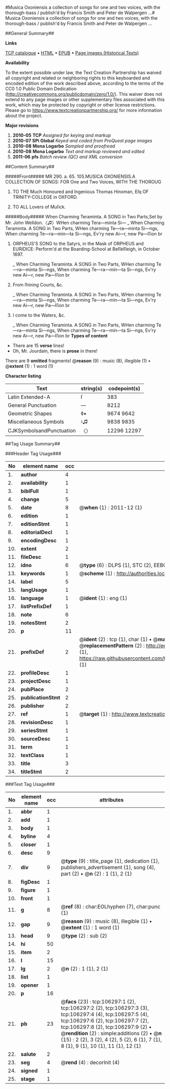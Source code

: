 #Musica Oxoniensis a collection of songs for one and two voices, with the thorough-bass / publish'd by Francis Smith and Peter de Walpergen ...#
Musica Oxoniensis a collection of songs for one and two voices, with the thorough-bass / publish'd by Francis Smith and Peter de Walpergen ...

##General Summary##

**Links**

[TCP catalogue](http://www.ota.ox.ac.uk/tcp/)  • 
[HTML](http://tei.it.ox.ac.uk/tcp/Texts-HTML/free/A60/A60413.html)  • 
[EPUB](http://tei.it.ox.ac.uk/tcp/Texts-EPUB/free/A60/A60413.epub) • 
[Page images (Historical Texts)](https://historicaltexts.jisc.ac.uk/eebo-17254269e)

**Availability**

To the extent possible under law, the Text Creation Partnership has waived all copyright and related or neighboring rights to this keyboarded and encoded edition of the work described above, according to the terms of the CC0 1.0 Public Domain Dedication (http://creativecommons.org/publicdomain/zero/1.0/). This waiver does not extend to any page images or other supplementary files associated with this work, which may be protected by copyright or other license restrictions. Please go to https://www.textcreationpartnership.org/ for more information about the project.

**Major revisions**

1. __2010-05__ __TCP__ *Assigned for keying and markup*
1. __2010-07__ __SPi Global__ *Keyed and coded from ProQuest page images*
1. __2010-08__ __Mona Logarbo__ *Sampled and proofread*
1. __2010-08__ __Mona Logarbo__ *Text and markup reviewed and edited*
1. __2011-06__ __pfs__ *Batch review (QC) and XML conversion*

##Content Summary##

#####Front#####
MR 290. a. 65. 105.MUSICA OXONIENSIS.A COLLECTION OF SONGS: FOR One and Two Voices, WITH THE THOROUG
1. TO THE Much Honoured and Ingenious Thomas Hinxman, Eſq OF TRINITY-COLLEGE in OXFORD.

1. TO ALL Lovers of Muſick.

#####Body#####
When Charming Teraminta. A SONG in Two Parts,Set by Mr. John Welldon.〈♫〉WHen charming Tera—minta Si—
    _ When Charming Teraminta. A SONG in Two Parts,
WHen charming Te—ra—minta Si—ngs, When charming Te—ra—min—ta Si—ngs, Ev'ry new Ai—r, new Pa—ſſion br
1. ORPHEUS'S SONG to the Satyrs, in the Mask of ORPHEUS and EURIDICE: Perform'd at the Boarding-School at Beſſelſleigh, in October 1697.

    _ When Charming Teraminta. A SONG in Two Parts,
WHen charming Te—ra—minta Si—ngs, When charming Te—ra—min—ta Si—ngs, Ev'ry new Ai—r, new Pa—ſſion br
1. From ſhining Courts, &c.

    _ When Charming Teraminta. A SONG in Two Parts,
WHen charming Te—ra—minta Si—ngs, When charming Te—ra—min—ta Si—ngs, Ev'ry new Ai—r, new Pa—ſſion br
1. I come to the Waters, &c.

    _ When Charming Teraminta. A SONG in Two Parts,
WHen charming Te—ra—minta Si—ngs, When charming Te—ra—min—ta Si—ngs, Ev'ry new Ai—r, new Pa—ſſion br
**Types of content**

  * There are 15 **verse** lines!
  * Oh, Mr. Jourdain, there is **prose** in there!

There are 9 **omitted** fragments! 
 @__reason__ (9) : music (8), illegible (1)  •  @__extent__ (1) : 1 word (1)

**Character listing**


|Text|string(s)|codepoint(s)|
|---|---|---|
|Latin Extended-A|ſ|383|
|General Punctuation|—|8212|
|Geometric Shapes|◊▪|9674 9642|
|Miscellaneous Symbols|♮♫|9838 9835|
|CJKSymbolsandPunctuation|〈〉|12296 12297|

##Tag Usage Summary##

###Header Tag Usage###

|No|element name|occ|attributes|
|---|---|---|---|
|1.|__author__|4||
|2.|__availability__|1||
|3.|__biblFull__|1||
|4.|__change__|5||
|5.|__date__|8| @__when__ (1) : 2011-12 (1)|
|6.|__edition__|1||
|7.|__editionStmt__|1||
|8.|__editorialDecl__|1||
|9.|__encodingDesc__|1||
|10.|__extent__|2||
|11.|__fileDesc__|1||
|12.|__idno__|6| @__type__ (6) : DLPS (1), STC (2), EEBO-CITATION (1), OCLC (1), VID (1)|
|13.|__keywords__|1| @__scheme__ (1) : http://authorities.loc.gov/ (1)|
|14.|__label__|5||
|15.|__langUsage__|1||
|16.|__language__|1| @__ident__ (1) : eng (1)|
|17.|__listPrefixDef__|1||
|18.|__note__|6||
|19.|__notesStmt__|2||
|20.|__p__|11||
|21.|__prefixDef__|2| @__ident__ (2) : tcp (1), char (1)  •  @__matchPattern__ (2) : ([0-9\-]+):([0-9IVX]+) (1), (.+) (1)  •  @__replacementPattern__ (2) : http://eebo.chadwyck.com/downloadtiff?vid=$1&page=$2 (1), https://raw.githubusercontent.com/textcreationpartnership/Texts/master/tcpchars.xml#$1 (1)|
|22.|__profileDesc__|1||
|23.|__projectDesc__|1||
|24.|__pubPlace__|2||
|25.|__publicationStmt__|2||
|26.|__publisher__|2||
|27.|__ref__|1| @__target__ (1) : http://www.textcreationpartnership.org/docs/. (1)|
|28.|__revisionDesc__|1||
|29.|__seriesStmt__|1||
|30.|__sourceDesc__|1||
|31.|__term__|1||
|32.|__textClass__|1||
|33.|__title__|3||
|34.|__titleStmt__|2||


###Text Tag Usage###

|No|element name|occ|attributes|
|---|---|---|---|
|1.|__abbr__|1||
|2.|__add__|1||
|3.|__body__|1||
|4.|__byline__|4||
|5.|__closer__|1||
|6.|__desc__|9||
|7.|__div__|9| @__type__ (9) : title_page (1), dedication (1), publishers_advertisement (1), song (4), part (2)  •  @__n__ (2) : 1 (1), 2 (1)|
|8.|__figDesc__|1||
|9.|__figure__|1||
|10.|__front__|1||
|11.|__g__|8| @__ref__ (8) : char:EOLhyphen (7), char:punc (1)|
|12.|__gap__|9| @__reason__ (9) : music (8), illegible (1)  •  @__extent__ (1) : 1 word (1)|
|13.|__head__|9| @__type__ (2) : sub (2)|
|14.|__hi__|50||
|15.|__item__|2||
|16.|__l__|15||
|17.|__lg__|2| @__n__ (2) : 1 (1), 2 (1)|
|18.|__list__|1||
|19.|__opener__|1||
|20.|__p__|16||
|21.|__pb__|23| @__facs__ (23) : tcp:106297:1 (2), tcp:106297:2 (2), tcp:106297:3 (3), tcp:106297:4 (4), tcp:106297:5 (4), tcp:106297:6 (2), tcp:106297:7 (2), tcp:106297:8 (2), tcp:106297:9 (2)  •  @__rendition__ (2) : simple:additions (2)  •  @__n__ (15) : 2 (2), 3 (2), 4 (2), 5 (2), 6 (1), 7 (1), 8 (1), 9 (1), 10 (1), 11 (1), 12 (1)|
|22.|__salute__|2||
|23.|__seg__|4| @__rend__ (4) : decorInit (4)|
|24.|__signed__|1||
|25.|__stage__|1||
